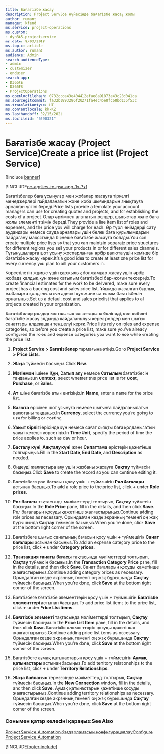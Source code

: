 ```yaml
---
title: Бағатізбе жасау
description: Project Service жүйесінде бағатізбе жасау жолы
author: rumant
manager: kfend
ms.service: project-operations
ms.custom:
- dyn365-projectservice
ms.date: 8/03/2018
ms.topic: article
ms.author: rumant
audience: Admin
search.audienceType:
- admin
- customizer
- enduser
search.app:
- D365CE
- D365PS
- ProjectOperations
ms.openlocfilehash: 0732ccca43e404412efae8a91873e43c28d041ca
ms.sourcegitcommit: fa32b1893286f20271fa4ec4be8fc68bd135f53c
ms.translationtype: HT
ms.contentlocale: kk-KZ
ms.lasthandoff: 02/15/2021
ms.locfileid: "5290321"
---
```

# <a name="create-a-price-list-project-service"></a><span data-ttu-id="38ef6-103">Бағатізбе жасау (Project Service)</span><span class="sxs-lookup"><span data-stu-id="38ef6-103">Create a price list (Project Service)</span></span>

[!include [banner](../includes/psa-now-project-operations.md)]

[!INCLUDE[cc-applies-to-psa-app-1x-2x](../includes/cc-applies-to-psa-app-1x-2x.md)]

<span data-ttu-id="38ef6-104">Бағатізбелер баға ұсынулар мен жобалар жасауға тіркелгі менеджерлері пайдаланатын және жоба шығындарын анықтауға арналған үлгіні береді.</span><span class="sxs-lookup"><span data-stu-id="38ef6-104">Price lists provide a template your account managers can use for creating quotes and projects, and for establishing the costs of a project.</span></span> <span data-ttu-id="38ef6-105">Олар әркімнен алынатын рөлдер, шығыстар және баға жолы элементі тізімін береді.</span><span class="sxs-lookup"><span data-stu-id="38ef6-105">They provide a line item list of roles and expenses, and the price you will charge for each.</span></span> <span data-ttu-id="38ef6-106">Әр түрлі өнімдерді сату аудандары немесе сауда арналары үшін бөлек баға құрылымдарын пайдалану мақсатында бірнеше бағатізбе жасауға болады.</span><span class="sxs-lookup"><span data-stu-id="38ef6-106">You can create multiple price lists so that you can maintain separate price structures for different regions you sell your products in or for different sales channels.</span></span> <span data-ttu-id="38ef6-107">Тұтынушыларға шот ұсыну жоспарланған әрбір валюта үшін кемінде бір бағатізбе жасау керек.</span><span class="sxs-lookup"><span data-stu-id="38ef6-107">It’s a good idea to create at least one price list for every currency you plan to bill your customers in.</span></span>  
  
<span data-ttu-id="38ef6-108">Көрсетілетін жұмыс үшін қаржылық болжамдар жасау үшін әрбір жобада қалдық құн және сатылым бағатізбесі бар-жоғын тексеріңіз.</span><span class="sxs-lookup"><span data-stu-id="38ef6-108">To create financial estimates for the work to be delivered, make sure every project has a backing cost and sales price list.</span></span> <span data-ttu-id="38ef6-109">Ұйымда жасалған барлық жобаларға қолданылатын әдепкі құн және сатылым бағатізбесін орнатыңыз.</span><span class="sxs-lookup"><span data-stu-id="38ef6-109">Set up a default cost and sales pricelist that applies to all projects created in your organization.</span></span>  
  
<span data-ttu-id="38ef6-110">Бағатізбелер рөлдер мен шығыс санаттарына бөлінеді, сол себепті бағатізбе жасау алдында пайдаланылуы керек рөлдер мен шығыс санаттары әлдеқашан теңшелуі керек.</span><span class="sxs-lookup"><span data-stu-id="38ef6-110">Price lists rely on roles and expense categories, so before you create a price list, make sure you’ve already configured the roles and expense categories you want to use while creating the price list.</span></span>  
  
1.  <span data-ttu-id="38ef6-111">**Project Service > Бағатізбелер** тармағына өтіңіз.</span><span class="sxs-lookup"><span data-stu-id="38ef6-111">Go to **Project Service > Price Lists**.</span></span>  
  
2.  <span data-ttu-id="38ef6-112">**Жаңа** түймесін басыңыз.</span><span class="sxs-lookup"><span data-stu-id="38ef6-112">Click **New**.</span></span>  
  
3.  <span data-ttu-id="38ef6-113">**Мәтінмән** ішінен **Құн**, **Сатып алу** немесе **Сатылым** бағатізбесін таңдаңыз.</span><span class="sxs-lookup"><span data-stu-id="38ef6-113">In **Context**, select whether this price list is for **Cost**, **Purchase**, or **Sales**.</span></span>  
  
4.  <span data-ttu-id="38ef6-114">**Ат** ішіне бағатізбе атын енгізіңіз.</span><span class="sxs-lookup"><span data-stu-id="38ef6-114">In **Name**, enter a name for the price list.</span></span>  
  
5.  <span data-ttu-id="38ef6-115">**Валюта** өрісінен шот ұсынуға немесе шығынға пайдаланылатын валютаны таңдаңыз.</span><span class="sxs-lookup"><span data-stu-id="38ef6-115">In **Currency**, select the currency you’re going to use for billing or costing.</span></span>  
  
6.  <span data-ttu-id="38ef6-116">**Уақыт бірлігі** өрісінде күн немесе сағат сияқты баға қолданылатын уақыт кезеңін көрсетіңіз.</span><span class="sxs-lookup"><span data-stu-id="38ef6-116">In **Time Unit**, specify the period of time the price applies to, such as day or hour.</span></span>  
  
7.  <span data-ttu-id="38ef6-117">**Басталу күні**, **Аяқталу күні** және **Сипаттама** өрістерін қажетінше толтырыңыз.</span><span class="sxs-lookup"><span data-stu-id="38ef6-117">Fill in the **Start Date**, **End Date**, and **Description** as needed.</span></span>  
  
8.  <span data-ttu-id="38ef6-118">Өңдеуді жалғастыра алу үшін жазбаны жасауға **Сақтау** түймесін басыңыз.</span><span class="sxs-lookup"><span data-stu-id="38ef6-118">Click **Save** to create the record so you can continue editing it.</span></span>  
  
9. <span data-ttu-id="38ef6-119">Бағатізбеге рөл бағасын қосу үшін **+** түймешігін **Рөл бағалары** астынан басыңыз.</span><span class="sxs-lookup"><span data-stu-id="38ef6-119">To add a role price to the price list, click **+** under **Role prices**.</span></span>  
  
10. <span data-ttu-id="38ef6-120">**Рөл бағасы** тақтасында мәліметтерді толтырып, **Сақтау** түймесін басыңыз.</span><span class="sxs-lookup"><span data-stu-id="38ef6-120">In the **Role Price** pane, fill in the details, and then click **Save**.</span></span> <span data-ttu-id="38ef6-121">Рөл бағаларын қосуды қажетінше жалғастырыңыз.</span><span class="sxs-lookup"><span data-stu-id="38ef6-121">Continue adding role prices as necessary.</span></span> <span data-ttu-id="38ef6-122">Орындалған кезде экранның төменгі оң жақ бұрышында **Сақтау** түймесін басыңыз.</span><span class="sxs-lookup"><span data-stu-id="38ef6-122">When you’re done, click **Save** at the bottom right corner of the screen.</span></span>  
  
11. <span data-ttu-id="38ef6-123">Бағатізбеге шығыс санатының бағасын қосу үшін **+** түймешігін **Санат бағалары** астынан басыңыз.</span><span class="sxs-lookup"><span data-stu-id="38ef6-123">To add an expense category price to the price list, click **+** under **Category prices**.</span></span>  
  
12. <span data-ttu-id="38ef6-124">**Транзакция санаты бағасы** тақтасында мәліметтерді толтырып, **Сақтау** түймесін басыңыз.</span><span class="sxs-lookup"><span data-stu-id="38ef6-124">In the **Transaction Category Price** pane, fill in the details, and then click **Save**.</span></span> <span data-ttu-id="38ef6-125">Санат бағаларын қосуды қажетінше жалғастырыңыз.</span><span class="sxs-lookup"><span data-stu-id="38ef6-125">Continue adding category prices as necessary.</span></span> <span data-ttu-id="38ef6-126">Орындалған кезде экранның төменгі оң жақ бұрышында **Сақтау** түймесін басыңыз.</span><span class="sxs-lookup"><span data-stu-id="38ef6-126">When you’re done, click **Save** at the bottom right corner of the screen.</span></span>  
  
13. <span data-ttu-id="38ef6-127">Бағатізбеге бағатізбе элементтерін қосу үшін **+** түймешігін **Бағатізбе элементтері** астынан басыңыз.</span><span class="sxs-lookup"><span data-stu-id="38ef6-127">To add price list items to the price list, click **+** under **Price List Items**.</span></span>  
  
14. <span data-ttu-id="38ef6-128">**Бағатізбе элементі** тақтасында мәліметтерді толтырып, **Сақтау** түймесін басыңыз.</span><span class="sxs-lookup"><span data-stu-id="38ef6-128">In the **Price List Item** pane, fill in the details, and then click **Save**.</span></span> <span data-ttu-id="38ef6-129">Бағатізбе элементтерін қосуды қажетінше жалғастырыңыз.</span><span class="sxs-lookup"><span data-stu-id="38ef6-129">Continue adding price list items as necessary.</span></span> <span data-ttu-id="38ef6-130">Орындалған кезде экранның төменгі оң жақ бұрышында **Сақтау** түймесін басыңыз.</span><span class="sxs-lookup"><span data-stu-id="38ef6-130">When you’re done, click **Save** at the bottom right corner of the screen.</span></span>  
  
15. <span data-ttu-id="38ef6-131">Бағатізбеге аумақ қатынастарын қосу үшін **+** түймешігін **Аумақ қатынастары** астынан басыңыз.</span><span class="sxs-lookup"><span data-stu-id="38ef6-131">To add territory relationships to the price list, click **+** under **Territory Relationships**.</span></span>  
  
16. <span data-ttu-id="38ef6-132">**Жаңа байланыс** терезесінде мәліметтерді толтырып, **Сақтау** түймесін басыңыз.</span><span class="sxs-lookup"><span data-stu-id="38ef6-132">In the **New Connection** window, fill in the details, and then click **Save**.</span></span> <span data-ttu-id="38ef6-133">Аумақ қатынастарын қажетінше қосуды жалғастырыңыз.</span><span class="sxs-lookup"><span data-stu-id="38ef6-133">Continue adding territory relationships as necessary.</span></span> <span data-ttu-id="38ef6-134">Орындалған кезде экранның төменгі оң жақ бұрышында **Сақтау** түймесін басыңыз.</span><span class="sxs-lookup"><span data-stu-id="38ef6-134">When you’re done, click **Save** at the bottom right corner of the screen.</span></span>  
  
### <a name="see-also"></a><span data-ttu-id="38ef6-135">Сонымен қатар келесіні қараңыз:</span><span class="sxs-lookup"><span data-stu-id="38ef6-135">See Also</span></span>  
 [<span data-ttu-id="38ef6-136">Project Service Automation бағдарламасын конфигурациялау</span><span class="sxs-lookup"><span data-stu-id="38ef6-136">Configure Project Service Automation</span></span>](../psa/configure.md)


[!INCLUDE[footer-include](../includes/footer-banner.md)]